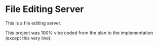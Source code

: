 # File Editing Server

This is a file editing server.

This project was 100% vibe coded from the plan to the implementation (except this very line).
